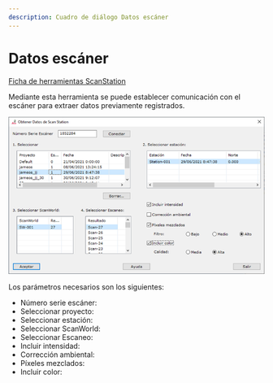 ```yaml
---
description: Cuadro de diálogo Datos escáner
---
```


# Datos escáner

[Ficha de herramientas ScanStation](../fichas-de-herramientas/ficha-de-herramientas-scanstation.md)

Mediante esta herramienta se puede establecer comunicación con el escáner para extraer datos previamente registrados.

![Cuadro de dialogo Obtener Datos del Esc&#xE1;ner](../../.gitbook/assets/image%20%2834%29.png)

Los parámetros necesarios son los siguientes:

* Número serie escáner:
* Seleccionar proyecto:
* Seleccionar estación:
* Seleccionar ScanWorld:
* Seleccionar Escaneo:
* Incluir intensidad:
* Corrección ambiental:
* Píxeles mezclados:
* Incluir color:

